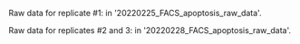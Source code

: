 Raw data for replicate #1: in '20220225_FACS_apoptosis_raw_data'.

Raw data for replicates #2 and 3: in '20220228_FACS_apoptosis_raw_data'.
